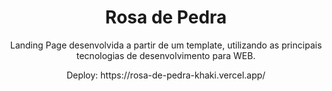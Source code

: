 <h1 align="center">
Rosa de Pedra
</h1>
<p align="center">
Landing Page desenvolvida a partir de um template, utilizando as principais tecnologias de desenvolvimento para WEB.
</p>
<p align="center">
Deploy: https://rosa-de-pedra-khaki.vercel.app/
</p>
